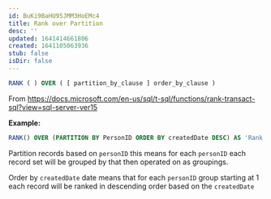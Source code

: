 ```yaml
---
id: BuKi9BaHU95JMM3HoEMc4
title: Rank over Partition
desc: ''
updated: 1641414661806
created: 1641105063936
stub: false
isDir: false
---
```


```sql
RANK ( ) OVER ( [ partition_by_clause ] order_by_clause )
```

From <https://docs.microsoft.com/en-us/sql/t-sql/functions/rank-transact-sql?view=sql-server-ver15> 

**Example:**

```sql
RANK() OVER (PARTITION BY PersonID ORDER BY createdDate DESC) AS 'Rank'
```

Partition records based on `personID` this means for each `personID` each record set will be grouped by that then operated on as groupings.

Order by `createdDate` date means that for each `personID` group starting at 1 each record will be ranked in descending order based on the `createdDate`
